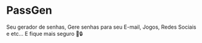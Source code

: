 # PassGen
Seu gerador de senhas, Gere senhas para seu E-mail, Jogos, Redes Sociais e etc... E fique mais seguro 🔑🔒
